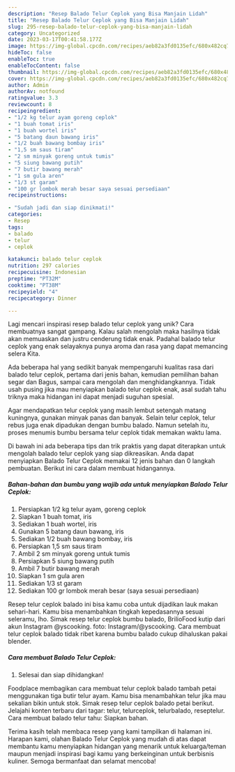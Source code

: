 ```yaml
---
description: "Resep Balado Telur Ceplok yang Bisa Manjain Lidah"
title: "Resep Balado Telur Ceplok yang Bisa Manjain Lidah"
slug: 295-resep-balado-telur-ceplok-yang-bisa-manjain-lidah
category: Uncategorized
date: 2023-03-17T00:41:58.177Z
image: https://img-global.cpcdn.com/recipes/aeb82a3fd0135efc/680x482cq70/balado-telur-ceplok-foto-resep-utama.jpg
hideToc: false
enableToc: true
enableTocContent: false
thumbnail: https://img-global.cpcdn.com/recipes/aeb82a3fd0135efc/680x482cq70/balado-telur-ceplok-foto-resep-utama.jpg
cover: https://img-global.cpcdn.com/recipes/aeb82a3fd0135efc/680x482cq70/balado-telur-ceplok-foto-resep-utama.jpg
author: Admin
authorAv: notfound
ratingvalue: 3.3
reviewcount: 8
recipeingredient:
- "1/2 kg telur ayam goreng ceplok"
- "1 buah tomat iris"
- "1 buah wortel iris"
- "5 batang daun bawang iris"
- "1/2 buah bawang bombay iris"
- "1,5 sm saus tiram"
- "2 sm minyak goreng untuk tumis"
- "5 siung bawang putih"
- "7 butir bawang merah"
- "1 sm gula aren"
- "1/3 st garam"
- "100 gr lombok merah besar saya sesuai persediaan"
recipeinstructions:

- "Sudah jadi dan siap dinikmati!"
categories:
- Resep
tags:
- balado
- telur
- ceplok

katakunci: balado telur ceplok 
nutrition: 297 calories
recipecuisine: Indonesian
preptime: "PT32M"
cooktime: "PT38M"
recipeyield: "4"
recipecategory: Dinner

---
```





Lagi mencari inspirasi resep balado telur ceplok yang unik? Cara membuatnya sangat gampang. Kalau salah mengolah maka hasilnya tidak akan memuaskan dan justru cenderung tidak enak. Padahal balado telur ceplok yang enak selayaknya punya aroma dan rasa yang dapat memancing selera Kita.





Ada beberapa hal yang sedikit banyak mempengaruhi kualitas rasa dari balado telur ceplok, pertama dari jenis bahan, kemudian pemilihan bahan segar dan Bagus, sampai cara mengolah dan menghidangkannya. Tidak usah pusing jika mau menyiapkan balado telur ceplok enak,      asal sudah tahu triknya maka hidangan ini dapat menjadi suguhan spesial.














Agar mendapatkan telur ceplok yang masih lembut setengah matang kuningnya, gunakan minyak panas dan banyak. Selain telur ceplok, telur rebus juga enak dipadukan dengan bumbu balado. Namun setelah itu, proses menumis bumbu bersama telur ceplok tidak memakan waktu lama.






Di bawah ini ada beberapa tips dan trik praktis yang dapat diterapkan untuk mengolah balado telur ceplok yang siap dikreasikan. Anda dapat menyiapkan Balado Telur Ceplok memakai 12 jenis bahan dan 0 langkah pembuatan. Berikut ini cara dalam membuat hidangannya.

<!--inarticleads1-->

##### Bahan-bahan dan bumbu yang wajib ada untuk menyiapkan Balado Telur Ceplok:

1. Persiapkan 1/2 kg telur ayam, goreng ceplok
1. Siapkan 1 buah tomat, iris
1. Sediakan 1 buah wortel, iris
1. Gunakan 5 batang daun bawang, iris
1. Sediakan 1/2 buah bawang bombay, iris
1. Persiapkan 1,5 sm saus tiram
1. Ambil 2 sm minyak goreng untuk tumis
1. Persiapkan 5 siung bawang putih
1. Ambil 7 butir bawang merah
1. Siapkan 1 sm gula aren
1. Sediakan 1/3 st garam
1. Sediakan 100 gr lombok merah besar (saya sesuai persediaan)


Resep telur ceplok balado ini bisa kamu coba untuk dijadikan lauk makan sehari-hari. Kamu bisa menambahkan tingkah kepedasannya sesuai seleramu, lho. Simak resep telur ceplok bumbu balado, BrilioFood kutip dari akun Instagram @yscooking. foto: Instagram/@yscooking. Cara membuat telur ceplok balado tidak ribet karena bumbu balado cukup dihaluskan pakai blender. 

<!--inarticleads2-->

##### Cara membuat Balado Telur Ceplok:


1. Selesai dan siap dihidangkan!

Foodplace membagikan cara membuat telur ceplok balado tambah petai menggunakan tiga butir telur ayam. Kamu bisa menambahkan telur jika mau sekalian bikin untuk stok. Simak resep telur ceplok balado petai berikut. Jelajahi konten terbaru dari tagar: telur, telurceplok, telurbalado, reseptelur. Cara membuat balado telur tahu: Siapkan bahan. 

Terima kasih telah membaca resep yang kami tampilkan di halaman ini. Harapan kami, olahan Balado Telur Ceplok yang mudah di atas dapat membantu kamu menyiapkan hidangan yang menarik untuk keluarga/teman maupun menjadi inspirasi bagi kamu yang berkeinginan untuk berbisnis kuliner. Semoga bermanfaat dan selamat mencoba!
